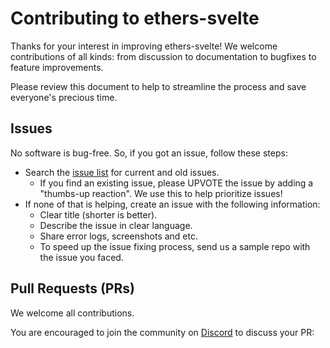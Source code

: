 # Contributing to ethers-svelte

Thanks for your interest in improving ethers-svelte! We welcome
contributions of all kinds: from discussion to documentation to
bugfixes to feature improvements.

Please review this document to help to streamline the process and save
everyone's precious time.

## Issues

No software is bug-free. So, if you got an issue, follow these steps:

- Search the [issue list](https://github.com/clbrge/ethers-svelte/issues) for current and old issues.
  - If you find an existing issue, please UPVOTE the issue by adding a "thumbs-up reaction". We use this to help prioritize issues!
- If none of that is helping, create an issue with the following information:
  - Clear title (shorter is better).
  - Describe the issue in clear language.
  - Share error logs, screenshots and etc.
  - To speed up the issue fixing process, send us a sample repo with the issue you faced.

## Pull Requests (PRs)

We welcome all contributions.

You are encouraged to join the community on
[Discord](https://discord.gg/7yXuwDwaHF) to discuss your PR:
